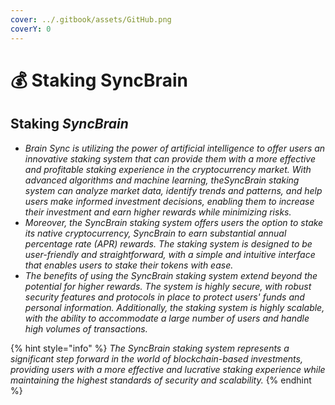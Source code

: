 ```yaml
---
cover: ../.gitbook/assets/GitHub.png
coverY: 0
---
```


# 💰 Staking SyncBrain

## Staking _SyncBrain_

* _Brain Sync is utilizing the power of artificial intelligence to offer users an innovative staking system that can provide them with a more effective and profitable staking experience in the cryptocurrency market. With advanced algorithms and machine learning, theSyncBrain staking system can analyze market data, identify trends and patterns, and help users make informed investment decisions, enabling them to increase their investment and earn higher rewards while minimizing risks._
* _Moreover, the SyncBrain staking system offers users the option to stake its native cryptocurrency, SyncBrain to earn substantial annual percentage rate (APR) rewards. The staking system is designed to be user-friendly and straightforward, with a simple and intuitive interface that enables users to stake their tokens with ease._
* _The benefits of using the SyncBrain staking system extend beyond the potential for higher rewards. The system is highly secure, with robust security features and protocols in place to protect users' funds and personal information. Additionally, the staking system is highly scalable, with the ability to accommodate a large number of users and handle high volumes of transactions._

{% hint style="info" %}
_The SyncBrain staking system represents a significant step forward in the world of blockchain-based investments, providing users with a more effective and lucrative staking experience while maintaining the highest standards of security and scalability._
{% endhint %}
